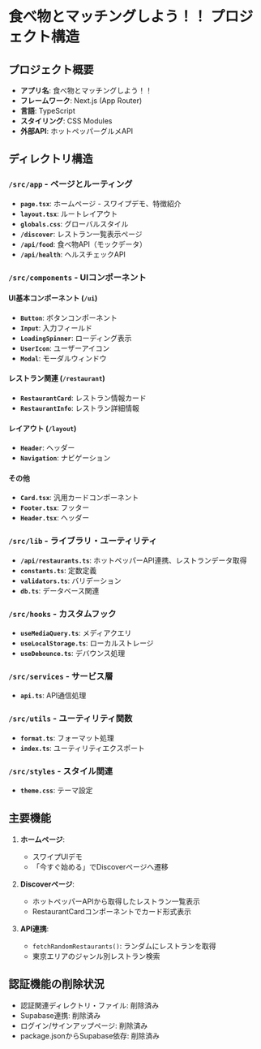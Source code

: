 # 食べ物とマッチングしよう！！ プロジェクト構造

## プロジェクト概要
- **アプリ名**: 食べ物とマッチングしよう！！
- **フレームワーク**: Next.js (App Router)
- **言語**: TypeScript
- **スタイリング**: CSS Modules
- **外部API**: ホットペッパーグルメAPI

## ディレクトリ構造

### `/src/app` - ページとルーティング
- **`page.tsx`**: ホームページ - スワイプデモ、特徴紹介
- **`layout.tsx`**: ルートレイアウト
- **`globals.css`**: グローバルスタイル
- **`/discover`**: レストラン一覧表示ページ
- **`/api/food`**: 食べ物API（モックデータ）
- **`/api/health`**: ヘルスチェックAPI

### `/src/components` - UIコンポーネント
#### UI基本コンポーネント (`/ui`)
- **`Button`**: ボタンコンポーネント
- **`Input`**: 入力フィールド
- **`LoadingSpinner`**: ローディング表示
- **`UserIcon`**: ユーザーアイコン
- **`Modal`**: モーダルウィンドウ

#### レストラン関連 (`/restaurant`)
- **`RestaurantCard`**: レストラン情報カード
- **`RestaurantInfo`**: レストラン詳細情報

#### レイアウト (`/layout`)
- **`Header`**: ヘッダー
- **`Navigation`**: ナビゲーション

#### その他
- **`Card.tsx`**: 汎用カードコンポーネント
- **`Footer.tsx`**: フッター
- **`Header.tsx`**: ヘッダー

### `/src/lib` - ライブラリ・ユーティリティ
- **`/api/restaurants.ts`**: ホットペッパーAPI連携、レストランデータ取得
- **`constants.ts`**: 定数定義
- **`validators.ts`**: バリデーション
- **`db.ts`**: データベース関連

### `/src/hooks` - カスタムフック
- **`useMediaQuery.ts`**: メディアクエリ
- **`useLocalStorage.ts`**: ローカルストレージ
- **`useDebounce.ts`**: デバウンス処理

### `/src/services` - サービス層
- **`api.ts`**: API通信処理

### `/src/utils` - ユーティリティ関数
- **`format.ts`**: フォーマット処理
- **`index.ts`**: ユーティリティエクスポート

### `/src/styles` - スタイル関連
- **`theme.css`**: テーマ設定

## 主要機能

1. **ホームページ**: 
   - スワイプUIデモ
   - 「今すぐ始める」でDiscoverページへ遷移

2. **Discoverページ**:
   - ホットペッパーAPIから取得したレストラン一覧表示
   - RestaurantCardコンポーネントでカード形式表示

3. **API連携**:
   - `fetchRandomRestaurants()`: ランダムにレストランを取得
   - 東京エリアのジャンル別レストラン検索

## 認証機能の削除状況
- 認証関連ディレクトリ・ファイル: 削除済み
- Supabase連携: 削除済み
- ログイン/サインアップページ: 削除済み
- package.jsonからSupabase依存: 削除済み
